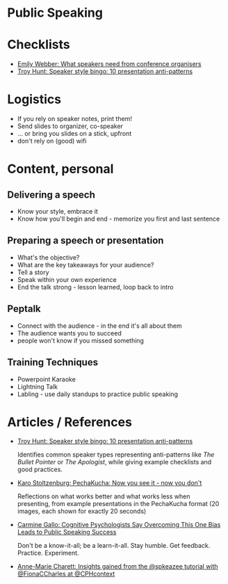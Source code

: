 Public Speaking
======

# Checklists
* [Emily Webber: What speakers need from conference organisers](https://github.com/ewebber/whatspeakersneed/blob/master/index.md)
* [Troy Hunt: Speaker style bingo: 10 presentation anti-patterns](https://www.troyhunt.com/speaker-style-bingo-10-presentation)

# Logistics
* If you rely on speaker notes, print them!
* Send slides to organizer, co-speaker
* ... or bring you slides on a stick, upfront
* don't rely on (good) wifi

# Content, personal

## Delivering a speech

* Know your style, embrace it
* Know how you'll begin and end - memorize you first and last sentence

## Preparing a speech or presentation

* What's the objective?
* What are the key takeaways for your audience?
* Tell a story
* Speak within your own experience
* End the talk strong - lesson learned, loop back to intro

## Peptalk

* Connect with the audience - in the end it's all about them
* The audience wants you to succeed
* people won't know if you missed something

## Training Techniques
* Powerpoint Karaoke
* Lightning Talk
* Labling - use daily standups to practice public speaking

# Articles / References
* [Troy Hunt: Speaker style bingo: 10 presentation anti-patterns](https://www.troyhunt.com/speaker-style-bingo-10-presentation)

  Identifies common speaker types representing anti-patterns like <em>The Bullet Pointer</em> or <em>The Apologist</em>, while giving example checklists and good practices.
* [Karo Stoltzenburg: PechaKucha: Now you see it - now you don't](https://putzerfisch.wordpress.com/2016/04/09/pechakucha-now-you-see-it-now-you-dont)

  Reflections on what works better and what works less when presenting, from example presentations in the PechaKucha format (20 images, each shown for exactly 20 seconds)
* [Carmine Gallo: Cognitive Psychologists Say Overcoming This One Bias Leads to Public Speaking Success](https://www.inc.com/carmine-gallo/overcoming-this-human-bias-is-the-key-to-great-public-speaking.html")
  
  Don't be a know-it-all; be a learn-it-all. Stay humble. Get feedback. Practice. Experiment.

* [Anne-Marie Charett: Insights gained from the @spkeazee tutorial with 
@FionaCCharles at @CPHcontext](https://twitter.com/charrett/status/702854436792754176)
